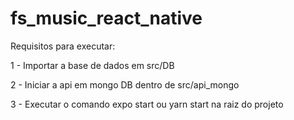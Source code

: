 # fs_music_react_native

Requisitos para executar:

1 - Importar a base de dados em src/DB

2 - Iniciar a api em mongo DB dentro de src/api_mongo

3 - Executar o comando expo start ou yarn start na raiz do projeto

